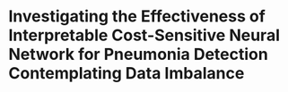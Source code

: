# **Investigating the Effectiveness of Interpretable Cost-Sensitive Neural Network for Pneumonia Detection Contemplating Data Imbalance**

